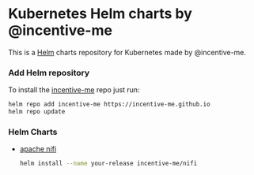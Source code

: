 # Kubernetes Helm charts by @incentive-me

This is a [Helm](https://helm.sh) charts repository for Kubernetes made by @incentive-me.

### Add Helm repository

To install the [incentive-me](https://incentive.me) repo just run:

```bash
helm repo add incentive-me https://incentive-me.github.io
helm repo update
```

### Helm Charts

* [apache nifi](https://github.com/incentive-me/helm-nifi)

  ```bash
  helm install --name your-release incentive-me/nifi
  ```
